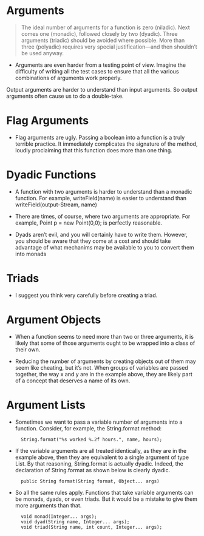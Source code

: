 # Arguments

> The ideal number of arguments for a function is
zero (niladic). Next comes one (monadic), followed
closely by two (dyadic). Three arguments (triadic)
should be avoided where possible. More than three
(polyadic) requires very special justification—and
then shouldn’t be used anyway.

* Arguments are even harder from a testing point of view. Imagine the difficulty of writing all the test cases to ensure that all the various combinations of arguments work properly.

Output arguments are harder to understand than input arguments. So output arguments often cause us to do a double-take. 

# Flag Arguments

* Flag arguments are ugly. Passing a boolean into a function is a truly terrible practice. It immediately complicates the signature of the method, loudly proclaiming that this function does more than one thing.


# Dyadic Functions

* A function with two arguments is harder to understand than a monadic function. For example, writeField(name) is easier to understand than writeField(output-Stream, name)

* There are times, of course, where two arguments are appropriate. For example,
Point p = new Point(0,0); is perfectly reasonable.

* Dyads aren’t evil, and you will certainly have to write them. However, you should be aware that they come at a cost and should take advantage of what mechanims may be available to you to convert them into monads

# Triads

*  I suggest you think very carefully before creating a triad.

# Argument Objects

*  When a function seems to need more than two or three arguments, it is likely that some of those arguments ought to be wrapped into a class of their own.

*  Reducing the number of arguments by creating objects out of them may seem like cheating, but it’s not. When groups of variables are passed together, the way x and y are in the example above, they are likely part of a concept that deserves a name of its own.

# Argument Lists

* Sometimes we want to pass a variable number of arguments into a function. Consider, for example, the String.format method:

        String.format("%s worked %.2f hours.", name, hours);

* If the variable arguments are all treated identically, as they are in the example above, then they are equivalent to a single argument of type List. By that reasoning, String.format is actually dyadic. Indeed, the declaration of String.format as shown below is clearly dyadic.

        public String format(String format, Object... args)

* So all the same rules apply. Functions that take variable arguments can be monads, dyads, or even triads. But it would be a mistake to give them more arguments than that.

        void monad(Integer... args);
        void dyad(String name, Integer... args);
        void triad(String name, int count, Integer... args);